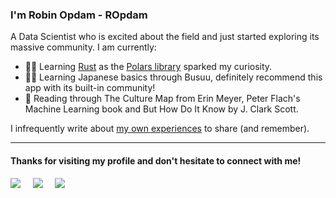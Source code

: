### I'm Robin Opdam - ROpdam

A Data Scientist who is excited about the field and just started exploring its massive community. I am currently:
- 🧑‍🎓 Learning [Rust](https://doc.rust-lang.org/book/title-page.html) as the [Polars library](https://github.com/pola-rs/polars) sparked my curiosity.
- 🧑‍🎓 Learning Japanese basics through Busuu, definitely recommend this app with its built-in community!
- 📖 Reading through The Culture Map from Erin Meyer, Peter Flach's Machine Learning book and But How Do It Know by J. Clark Scott.

I infrequently write about [my own experiences](https://medium.com/@ropdam) to share (and remember).

---
#### Thanks for visiting my profile and don't hesitate to connect with me!

<a href="https://www.linkedin.com/in/robinopdam/"><img src="https://img.shields.io/badge/linkedin-%230077B5.svg?&style=for-the-badge&logo=linkedin&logoColor=white" /></a> 
&nbsp; 
&nbsp;
<a href="https://ropdam.github.io/"><img src="https://img.shields.io/badge/Github.io-%23808080.svg?&style=for-the-badge&logo=html5&logoColor=white"/></a>
&nbsp; 
&nbsp;
<a href="https://ropdam.medium.com//"><img src="https://img.shields.io/badge/medium-%2312100E.svg?&style=for-the-badge&logo=medium&logoColor=white"></a> 
<br/>
<br/> 
